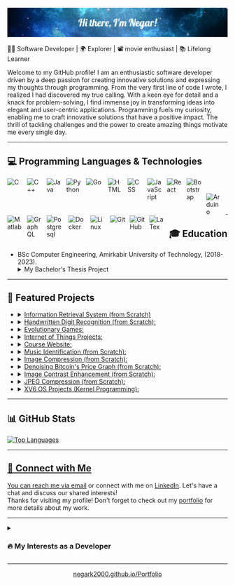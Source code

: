 <!--# ❄️ Hi there, I'm Negar! 👋-->
![❄️ Hi there, I'm Negar!👋](https://github.com/negarK2000/negarK2000/blob/main/intro.png)

<!-- Introduction -->
👩‍💻 Software Developer | 🌍 Explorer | 📽️ movie enthusiast | 📚 Lifelong Learner

Welcome to my GitHub profile! I am an enthusiastic software developer driven by a deep passion for creating innovative solutions and expressing my thoughts through programming. From the very first line of code I wrote, I realized I had discovered my true calling. With a keen eye for detail and a knack for problem-solving, I find immense joy in transforming ideas into elegant and user-centric applications. Programming fuels my curiosity, enabling me to craft innovative solutions that have a positive impact. The thrill of tackling challenges and the power to create amazing things motivate me every single day.

---

<!-- Skills -->
## 💻 Programming Languages & Technologies

  <img align="left" alt="C" width="35px" style="padding-right:10px;" src="https://cdn.jsdelivr.net/gh/devicons/devicon/icons/c/c-original.svg"/>
  <img align="left" alt="C++" width="35px" style="padding-right:10px;" src="https://cdn.jsdelivr.net/gh/devicons/devicon/icons/cplusplus/cplusplus-line.svg"/>
  <img align="left" alt="Java" width="35px" style="padding-right:10px;" src="https://cdn.jsdelivr.net/gh/devicons/devicon/icons/java/java-original.svg"/>
  <img align="left" alt="Python" width="35px" style="padding-right:10px;" src="https://cdn.jsdelivr.net/gh/devicons/devicon/icons/python/python-plain.svg" />
  <img align="left" alt="Go" width="40px" style="padding-right:10px;" src="https://cdn.jsdelivr.net/gh/devicons/devicon/icons/go/go-original.svg"/>
  <img align="left" alt="HTML" width="35px" style="padding-right:10px;" src="https://cdn.jsdelivr.net/gh/devicons/devicon/icons/html5/html5-plain.svg" />
  <img align="left" alt="CSS" width="35px" style="padding-right:10px;" src="https://cdn.jsdelivr.net/gh/devicons/devicon/icons/css3/css3-plain.svg" />
  <img align="left" alt="JavaScript" width="35px" style="padding-right:10px;" src="https://cdn.jsdelivr.net/gh/devicons/devicon/icons/javascript/javascript-plain.svg" />
  <img align="left" alt="React" width="35px" style="padding-right:10px;" src="https://cdn.jsdelivr.net/gh/devicons/devicon/icons/react/react-original.svg" />
  <img align="left" alt="Bootstrap" width="35px" style="padding-right:10px;" src="https://cdn.jsdelivr.net/gh/devicons/devicon/icons/bootstrap/bootstrap-original-wordmark.svg" />
          
  <br />
  <br />

  <img align="left" alt="Arduino" width="35px" style="padding-right:10px;" src="https://cdn.jsdelivr.net/gh/devicons/devicon/icons/arduino/arduino-original-wordmark.svg" />
  <img align="left" alt="Matlab" width="35px" style="padding-right:10px;" src="https://cdn.jsdelivr.net/gh/devicons/devicon/icons/matlab/matlab-original.svg" />
  <img align="left" alt="GraphQL" width="35px" style="padding-right:10px;" src="https://cdn.jsdelivr.net/gh/devicons/devicon/icons/graphql/graphql-plain-wordmark.svg" />
  <img align="left" alt="Postgresql" width="40px" style="padding-right:10px;" src="https://cdn.jsdelivr.net/gh/devicons/devicon/icons/postgresql/postgresql-original-wordmark.svg" />
  <img align="left" alt="Docker" width="40px" style="padding-right:10px;" src="https://cdn.jsdelivr.net/gh/devicons/devicon/icons/docker/docker-original.svg" />
  <img align="left" alt="Linux" width="35px" style="padding-right:10px;" src="https://cdn.jsdelivr.net/gh/devicons/devicon/icons/linux/linux-original.svg" />
  <img align="left" alt="Git" width="35px" style="padding-right:10px;" src="https://cdn.jsdelivr.net/gh/devicons/devicon/icons/git/git-original.svg" />
  <img align="left" alt="GitHub" width="35px" style="padding-right:10px;" src="https://cdn.jsdelivr.net/gh/devicons/devicon/icons/github/github-original.svg" />
  <img align="left" alt="LaTex" width="35px" style="padding-right:10px;" src="https://cdn.jsdelivr.net/gh/devicons/devicon/icons/latex/latex-original.svg" />
  
<br />
<br />
  
---

## 🎓 Education

- BSc Computer Engineering, Amirkabir University of Technology, (2018-2023).
  <details> <summary> My Bachelor's Thesis Project </summary> <b> <i> Development and Implementation of the Savings Fund Financial Management System: </i> </b> <br/> In response to the current financial challenges faced by individuals, who often resort to bank loans with high interest rates, the idea of establishing a family/apartment complexes savings fund has emerged as an alternative solution. However, the management and accounting methods of such funds have traditionally been difficult and time-consuming, leading to potential errors and the need for a professional accountant. To address these issues, this project proposes the development of a web application that automates the management, accounting, and fund operations of savings fund. The app aims to streamline and automate financial transactions, eliminate the need for experts, and provide a user-friendly environment. It also takes into account annual inflation, ensuring proportional growth of members' savings. Additionally, a tiered system for loan allocation is suggested, allowing members to borrow between 2.5 and 3 times their savings balance. The implementation involves using Go for the back-end, React for the front-end, and PostgreSQL for the database. This comprehensive solution seeks to enhance the accessibility and efficiency of financial management in various segments of society. </details>

---

<!-- Projects -->
## 🚀 Featured Projects

- <details> <summary><a href="https://github.com/negarK2000/InformationRetrievalSystem"> Information Retrieval System  (from Scratch) </a></summary> A powerful search engine tailored for Persian news, featuring advanced functionalities such as vector-based ranking and clustering techniques, delivers efficient and accurate search results customized to user queries.</details>
- <details> <summary> <a href="https://github.com/negarK2000/ComputationalIntelligence/tree/master/HandwrittenDigitRecognition"> Handwritten Digit Recognition (from Scratch): </a> </summary> Trained an Artificial Neural Network (ANN) by Mini-batch Gradient Descent. </details>
- <details> <summary> <a href="https://github.com/negarK2000/ComputationalIntelligence/tree/master/EvolutionaryGames"> Evolutionary Games: </a> </summary> Trained an Artificial Neural Network (ANN) by Evolutionary Algorithm. </details>
- <details> <summary> <a href="https://github.com/negarK2000/IoT"> Internet of Things Projects: </a> </summary> a set of IoT projects developed using the Arduino IDE and simulated using the Proteus software. Each project showcases the application of IoT concepts and technologies. </details>
- <details> <summary> <a href="https://github.com/negarK2000/CourseWebpsite"> Course Website: </a> </summary>  I have designed a simple website as a front-end assignment for students who are learning Internet Engineering. </details>
- <details> <summary> <a href="https://github.com/negarK2000/SignalsAndSystems/tree/master/MusicRecognitionSystem"> Music Identification (from Scratch): </a></summary> Implemented a music identification program utilizing Fourier transform and spectrogram analysis, enabling users to identify songs by analyzing their audio signals, similar to a simplified version of Shazam. </details>
- <details> <summary> <a href="https://github.com/negarK2000/AppliedLinearAlgebra/tree/master/ImageCompression"> Image Compression (from Scratch): </a> </summary> I utilized the principles of linear algebra to compress uncompressed BMP photos. By employing SVD decomposition, I reduced their size without relying on image compression libraries. </details>
- <details> <summary> <a href="https://github.com/negarK2000/AppliedLinearAlgebra/tree/master/Denoising"> Denoising Bitcoin's Price Graph (from Scratch): </a> </summary> I utilized the principles of linear algebra and the least-squares technique to denoise Bitcoin's price graph, providing a clearer representation of underlying trends and patterns. </details>
- <details> <summary> <a href="https://github.com/negarK2000/Multimedia/tree/master/HistogramEqualization"> Image Contrast Enhancement (from Scratch): </a></summary> Improved image quality by enhancing contrast using histogram equalization to evenly distribute colors. </details>
- <details> <summary> <a href="https://github.com/negarK2000/Multimedia/tree/master/JPEG_Compression"> JPEG Compression (from Scratch): </a> </summary> Compressed photos using fundamentals of multimedia by taking advantage of space redundancy, frequency sensitivity, and color accuracy. </details>
- <details> <summary> <a href="https://github.com/negarK2000/XV6"> XV6 OS Projects (Kernel Programming): </a> </summary> Enhanced XV6 OS with new system calls, waiting queue, dispatcher, and unit operations. Provides process information, efficient thread management, and flexible data manipulation capabilities. </details>

---

<!-- GitHub Stats -->
## 📊 GitHub Stats
<!--
<a href="https://github.com/negarK2000">
  <img align="center" src="https://github-readme-stats.vercel.app/api?username=negarK2000&show_icons=true&theme=dark&hide_border=true" alt="GitHub Stats" />
</a>
-->

  <a href="https://github.com/negarK2000">
  <img align="center" src="https://github-readme-stats.vercel.app/api/top-langs/?username=negarK2000&hide_progress=true&layout=compact&theme=neon&hide_border=true" alt="Top Languages" />

---

<!-- Connect with Me -->
## 🤝 Connect with Me

<!--[![Portfolio](https://img.shields.io/badge/yourwebsite.com-%230077B5.svg?&style=flat&logo=google-chrome&logoColor=white)]()
[![Gmail](https://img.shields.io/badge/Gmail-%230077B5.svg?&style=flat&logo=google-chrome&logoColor=white)](n2000karami@gmail.com)
[![GitHub](https://img.shields.io/badge/GitHub-%23181717.svg?&style=flat&logo=github&logoColor=white)](https://github.com/negarK2000)
-->
You can reach me via [email](mailto:n2000karami@gmail.com) or connect with me on [LinkedIn](https://www.linkedin.com/in/n2000karami). Let's have a chat and discuss our shared interests! <br />
Thanks for visiting my profile! Don't forget to check out my [portfolio](https://negark2000.github.io/Portfolio) for more details about my work.

---

<!-- Other Sections (Optional) -->
<details>
 <summary><h3>🔥 My Interests as a Developer</h3></summary>
  I thrive on constant learning and the challenges inherent in this dynamic field. While my knowledge spans across computer engineering and science, my primary focus lies in Software Engineering and Development, Web Development, Computer Networks and Communication, Embedded Systems, and Internet of Things (IoT). Recently, my interest has piqued in exploring Game Development. I strongly believe in writing clean, maintainable code and derive joy from discovering elegant solutions to complex problems.
  
  I'm excited to collaborate, tackle new projects, and contribute to the ever-evolving tech landscape. Let's connect and embark on this amazing journey together!
</details>
  
<!-- Footer -->
<hr>
<p align="center">
  <a href="https://negark2000.github.io/MyCV">negark2000.github.io/Portfolio</a>
</p>
